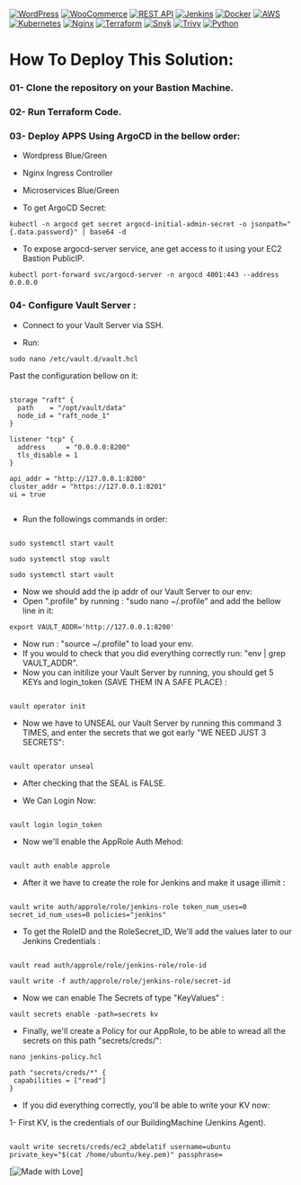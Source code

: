  [![WordPress](https://img.shields.io/badge/WordPress-informational)](https://wordpress.org/)
[![WooCommerce](https://img.shields.io/badge/WooCommerce-success)](https://woocommerce.com/)
[![REST API](https://img.shields.io/badge/REST%20API-lightgrey)](https://en.wikipedia.org/wiki/Representational_state_transfer)
[![Jenkins](https://img.shields.io/badge/Jenkins-red)](https://jenkins.io/)
[![Docker](https://img.shields.io/badge/Docker-blue)](https://www.docker.com/)
[![AWS](https://img.shields.io/badge/AWS-yellow)](https://aws.amazon.com/)
[![Kubernetes](https://img.shields.io/badge/Kubernetes-blue)](https://kubernetes.io/)
[![Nginx](https://img.shields.io/badge/Nginx-green)](https://nginx.org/en/)
[![Terraform](https://img.shields.io/badge/Terraform-7335cc)](https://www.terraform.io/)
[![Snyk](https://img.shields.io/badge/Snyk-red)](https://snyk.io/)
[![Trivy](https://img.shields.io/badge/Trivy-informational)](https://aquasecurity.com/products/trivy)
[![Python](https://img.shields.io/badge/Python-blue)](https://www.python.org/) 



# How To Deploy This Solution:


### 01- Clone the repository on your Bastion Machine.
### 02- Run Terraform Code.
### 03- Deploy APPS Using ArgoCD in the bellow order:


- Wordpress Blue/Green
- Nginx Ingress Controller
- Microservices Blue/Green


- To get ArgoCD Secret:
  
```
kubectl -n argocd get secret argocd-initial-admin-secret -o jsonpath="{.data.password}" | base64 -d
```

- To expose argocd-server service, ane get access to it using your EC2 Bastion PublicIP.
  
```
kubectl port-forward svc/argocd-server -n argocd 4001:443 --address 0.0.0.0
```

### 04- Configure Vault Server :

- Connect to your Vault Server via SSH.

- Run:

```
sudo nano /etc/vault.d/vault.hcl
```

Past the configuration bellow on it:


```

storage "raft" {
  path    = "/opt/vault/data"
  node_id = "raft_node_1"
}

listener "tcp" {
  address     = "0.0.0.0:8200"
  tls_disable = 1
}

api_addr = "http://127.0.0.1:8200"
cluster_addr = "https://127.0.0.1:8201"
ui = true


```


- Run the followings commands in order: 

```

sudo systemctl start vault

sudo systemctl stop vault

sudo systemctl start vault

```



- Now we should add the ip addr of our Vault Server to our env:
- Open ".profile" by running : "sudo nano ~/.profile" and add the bellow line in it:


```
export VAULT_ADDR='http://127.0.0.1:8200'
```

- Now run : "source ~/.profile" to load your env.
- If you would to check that you did everything correctly run: "env | grep VAULT_ADDR".
- Now you can initilize your Vault Server by running, you should get 5 KEYs and login_token (SAVE THEM IN A SAFE PLACE) :

```

vault operator init

```


- Now we have to UNSEAL our Vault Server by running this command 3 TIMES, and enter the secrets that we got early "WE NEED JUST 3 SECRETS":

```

vault operator unseal

```


- After checking that the SEAL is FALSE.
  
- We Can Login Now:

```

vault login login_token

```

- Now we'll enable the AppRole Auth Mehod:

```

vault auth enable approle

```

- After it we have to create the role for Jenkins and make it usage illimit :


```

vault write auth/approle/role/jenkins-role token_num_uses=0 secret_id_num_uses=0 policies="jenkins"

```

- To get the RoleID and the RoleSecret_ID, We'll add the values later to our Jenkins Credentials :

```

vault read auth/approle/role/jenkins-role/role-id

vault write -f auth/approle/role/jenkins-role/secret-id

```

- Now we can enable The Secrets of type "KeyValues" :

 
```
vault secrets enable -path=secrets kv

```

- Finally, we'll create a Policy for our AppRole, to be able to wread all the secrets on this path "secrets/creds/":


```
nano jenkins-policy.hcl

```

```
path "secrets/creds/*" {
 capabilities = ["read"]
}

```


- If you did everything correctly, you'll be able to write your KV now:

1- First KV, is the credentials of our BuildingMachine (Jenkins Agent).

```

vault write secrets/creds/ec2_abdelatif username=ubuntu private_key="$(cat /home/ubuntu/key.pem)" passphrase=

```


[![Made with Love](https://img.shields.io/badge/Made%20with-Love-red)]